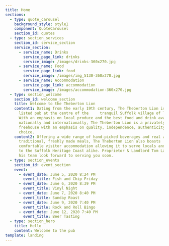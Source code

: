 ```yaml
---
title: Home
sections:
  - type: quote_carousel
    background_style: style1
    component: QuoteCarousel
    section_id: quotes
  - type: section_services
    section_id: service_section
    service_section:
      - service_name: Drinks
        service_page_link: drinks
        service_image: /images/drinks-360x270.jpg
      - service_name: Food
        service_page_link: food
        service_image: /images/img_5130-360x270.jpg
      - service_name: Accommodation
        service_page_link: accommodation
        service_image: /images/accommodation-360x270.jpg
  - type: section_welcome
    section_id: welcome_section
    title: Welcome to the Theberton Lion
    content1: Dating from the early 19th century, The Theberton Lion is a Grade II
      listed pub at the centre of the     tranquil Suffolk village of Theberton.
      With an emphasis on local produce and the best food and drink available
      nationally and internationally, The Theberton Lion is a privately run
      freehouse with an emphasis on quality, independence, authenticity and
      choice.
    content2: Offering a wide range of hand-picked beverages and real ales alongside
      traditional, freshly made meals, The Theberton Lion also boasts
      comfortable visitor accommodation allowing it to serve locals and visitors
      to the Suffolk Heritage Coast alike. Proprietor & Landlord Tom Lagden and
      his team look forward to serving you soon.
  - type: section_events
    section_id: event_section
    event:
      - event_date: June 5, 2020 8:24 PM
        event_title: Fish and Chip Friday
      - event_date: June 6, 2020 8:39 PM
        event_title: Vinyl Night
      - event_date: June 7, 2020 8:40 PM
        event_title: Sunday Roast
      - event_date: June 9, 2020 7:40 PM
        event_title: Rock and Roll Bingo
      - event_date: June 12, 2020 7:40 PM
        event_title: Beer Tasting
  - type: section_hero
    title: Hello
    content: Welcome to the pub
template: landing
---
```

